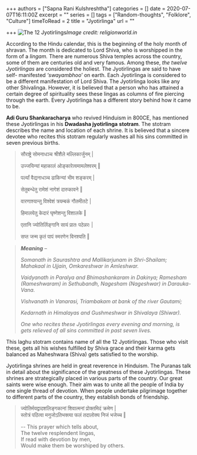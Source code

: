 +++
authors = ["Sapna Rani Kulshreshtha"]
categories = []
date = 2020-07-07T16:11:00Z
excerpt = ""
series = []
tags = ["Random-thoughts", "Folklore", "Culture"]
timeToRead = 2
title = "Jyotirlinga"
url = ""

+++
![The 12 Jyotirlings](/images/shankar-main.png "The 12 Jyotirlings")_Image credit: religionworld.in_

According to the Hindu calendar, this is the beginning of the holy month of shravan. The month is dedicated to Lord Shiva, who is worshipped in the form of a _lingam._ There are numerous Shiva temples across the country, some of them are centuries old and very famous. Among these, _the twelve Jyotirlingas_ are considered the holiest. The Jyotirlingas are said to have self- manifested _‘swayambhoo_’ on earth. Each Jyotirlinga is considered to be a different manifestation of Lord Shiva. The Jyotirlinga looks like any other Shivalinga. However, it is believed that a person who has attained a certain degree of spirituality sees these lingas as columns of fire piercing through the earth. Every Jyotirlinga has a different story behind how it came to be.

**Adi Guru Shankaracharya** who revived Hinduism in 800CE, has mentioned these Jyotirlingas in his **Dwadasha jyotirlinga** **stotram**. The stotram describes the name and location of each shrine. It is believed that a sincere devotee who recites this stotram regularly washes all his sins committed in seven previous births.

> सौराष्ट्रे सोमनाधञ्च श्रीशैले मल्लिकार्जुनम् |
>
> उज्जयिन्यां महाकालं ओङ्कारेत्वमामलेश्वरम् ‖  
>
> पर्ल्यां वैद्यनाधञ्च ढाकिन्यां भीम शङ्करम् |  
>
> सेतुबन्धेतु रामेशं नागेशं दारुकावने ‖  
>
> वारणाश्यान्तु विश्वेशं त्रयम्बकं गौतमीतटे |  
>
> हिमालयेतु केदारं घृष्णेशन्तु विशालके ‖  
>
> एतानि ज्योतिर्लिङ्गानि सायं प्रातः पठेन्नरः |  
>
> सप्त जन्म कृतं पापं स्मरणेन विनश्यति ‖  

> **_Meaning_** _–_
>
> _Somanath in Saurashtra and Mallikarjunam in Shri-Shailam;   Mahakaal in Ujjain, Omkareshwar in Amleshwar._  
>
> _Vaidyanath in Paralya and Bhimashankaram in Dakinya;   Ramesham (Rameshwaram) in Sethubandh, Nagesham (Nageshwar) in Darauka-Vana._  
>
> _Vishvanath in Vanarasi, Triambakam at bank of the river Gautami;_  
>
>  _Kedarnath in Himalayas and Gushmeshwar in Shivalaya (Shiwar)._  
>
> _One who recites these Jyotirlingas every evening and morning, is gets relieved of all sins committed in past seven lives._  

This laghu stotram contains name of all the 12 Jyotirlingas. Those who visit these, gets all his wishes fulfilled by Shiva grace and their karma gets balanced as Maheshwara (Shiva) gets satisfied to the worship.

Jyotirlinga shrines are held in great reverence in Hinduism. The Puranas talk in detail about the significance of the greatness of these Jyotirlingas. These shrines are strategically placed in various parts of the country. Our great saints were wise enough. Their aim was to unite all the people of India by one single thread of devotion. When people undertake pilgrimage together to different parts of the country, they establish bonds of friendship.

> ज्योतिर्मयद्वादशलिङ्गकानां शिवात्मनां प्रोक्तमिदं क्रमेण |  
> स्तोत्रं पठित्वा मनुजोऽतिभक्त्या फलं तदालोक्य निजं भजेच्च ‖
>
> \-- This prayer which tells about,  
> The twelve resplendent lingas,  
> If read with devotion by men,  
> Would make them be worshiped by others.